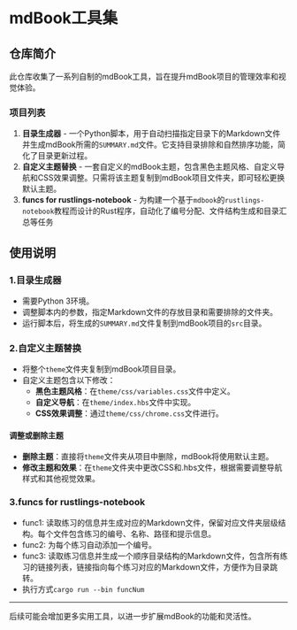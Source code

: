 # mdBook工具集 

## 仓库简介

此仓库收集了一系列自制的mdBook工具，旨在提升mdBook项目的管理效率和视觉体验。

### 项目列表

1. **目录生成器** - 一个Python脚本，用于自动扫描指定目录下的Markdown文件并生成mdBook所需的`SUMMARY.md`文件。它支持目录排除和自然排序功能，简化了目录更新过程。
2. **自定义主题替换** - 一套自定义的mdBook主题，包含黑色主题风格、自定义导航和CSS效果调整。只需将该主题复制到mdBook项目文件夹，即可轻松更换默认主题。
3. **funcs for rustlings-notebook** - 为构建一个基于`mdbook`的`rustlings-notebook`教程而设计的Rust程序，自动化了编号分配、文件结构生成和目录汇总等任务

## 使用说明

### 1.目录生成器

- 需要Python 3环境。
- 调整脚本内的参数，指定Markdown文件的存放目录和需要排除的文件夹。
- 运行脚本后，将生成的`SUMMARY.md`文件复制到mdBook项目的`src`目录。

### 2.自定义主题替换

- 将整个`theme`文件夹复制到mdBook项目目录。
- 自定义主题包含以下修改：
  - **黑色主题风格**：在`theme/css/variables.css`文件中定义。
  - **自定义导航**：在`theme/index.hbs`文件中实现。
  - **CSS效果调整**：通过`theme/css/chrome.css`文件进行。

#### 调整或删除主题

- **删除主题**：直接将`theme`文件夹从项目中删除，mdBook将使用默认主题。
- **修改主题和效果**：在`theme`文件夹中更改CSS和.hbs文件，根据需要调整导航样式和其他视觉效果。

### 3.funcs for rustlings-notebook

- func1: 读取练习的信息并生成对应的Markdown文件，保留对应文件夹层级结构。每个文件包含练习的编号、名称、路径和提示信息。
- func2: 为每个练习自动添加一个编号。
- func3: 读取练习信息并生成一个顺序目录结构的Markdown文件，包含所有练习的链接列表，链接指向每个练习对应的Markdown文件，方便作为目录跳转。
- 执行方式`cargo run --bin funcNum`
 
---
后续可能会增加更多实用工具，以进一步扩展mdBook的功能和灵活性。
